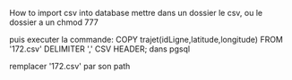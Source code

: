 How to import csv into database
mettre dans un dossier le csv, ou le dossier a un chmod 777

puis executer la commande:
COPY trajet(idLigne,latitude,longitude) FROM '172.csv' DELIMITER ',' CSV HEADER;
dans pgsql

remplacer '172.csv' par son path
